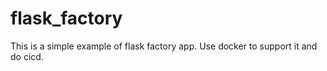 # flask_factory
 This is a simple example of flask factory app.
 Use docker to support it and do cicd.